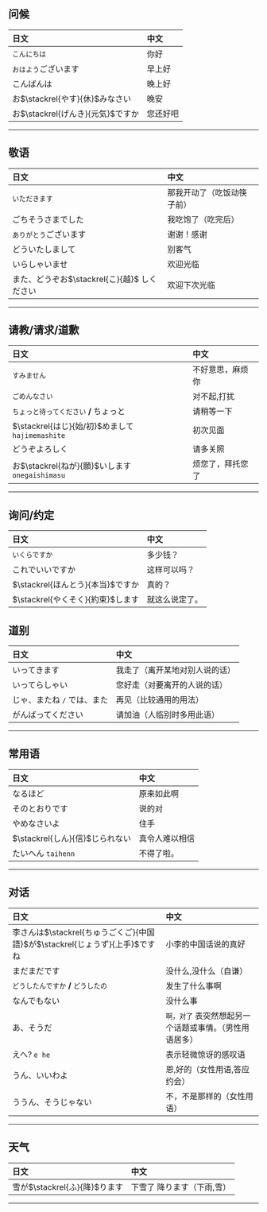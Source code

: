 ## 问候
日文|中文
:--|:--
`こんにちは`|你好
`おはよう`ございます|早上好
こんばんは|晚上好
お$\stackrel{やす}{休}$みなさい|晚安
お$\stackrel{げんき}{元気}$ですか|您还好吧


---
## 敬语
日文|中文
:--|:--
`いただきます`|那我开动了（吃饭动筷子前） 
ごちそうさまでした|我吃饱了（吃完后） 
`ありがとう`ございます|谢谢！感谢
どういたしまして| 别客气
いらしゃいませ|  欢迎光临
また、どうぞお$\stackrel{こ}{越}$ しください|  欢迎下次光临




---
## 请教/请求/道歉
日文|中文
:--|:--
`すみません`|不好意思，麻烦你
`ごめんなさい`|对不起,打扰
`ちょっと待ってください` **/** ちょっと|请稍等一下
$\stackrel{はじ}{始/初}$めまして `hajimemashite` | 初次见面
どうぞよろしく  | 请多关照
お$\stackrel{ねが}{願}$いします `onegaishimasu` | 烦您了，拜托您了




---

## 询问/约定
日文|中文
:--|:--
`いくらですか`|多少钱？
これでいいですか|这样可以吗？ 
$\stackrel{ほんとう}{本当}$ですか|真的？ 
$\stackrel{やくそく}{約束}$します|就这么说定了。


## 道别
日文|中文
:--|:--
いってきます | 我走了（离开某地对别人说的话）
いってらしゃい | 您好走（对要离开的人说的话） 
じゃ、またね `/` では、また | 再见（比较通用的用法）
がんばってください | 请加油（人临别时多用此语） 



---
## 常用语
日文|中文
:--|:--
なるほど | 原来如此啊
そのとおりです | 说的对
やめなさいよ | 住手
$\stackrel{しん}{信}$じられない|真令人难以相信
たいへん `taihenn` | 不得了啦。 


---

## 对话
日文|中文
:--|:--
李さんは$\stackrel{ちゅうごくご}{中国語}$が$\stackrel{じょうず}{上手}$ですね|小李的中国话说的真好
まだまだです|没什么,没什么（自谦）
`どうしたんですか` **/** `どうしたの`|发生了什么事啊
なんでもない|没什么事
あ、そうだ| `啊，对了` 表突然想起另一个话题或事情。（男性用语居多）
えへ? `e he`| 表示轻微惊讶的感叹语
うん、いいわよ | 恩,好的（女性用语,答应约会）
ううん、そうじゃない| 不，不是那样的（女性用语） 




---

## 天气
日文|中文
:--|:--
雪が$\stackrel{ふ}{降}$ります|下雪了 降ります（下雨,雪）


---
